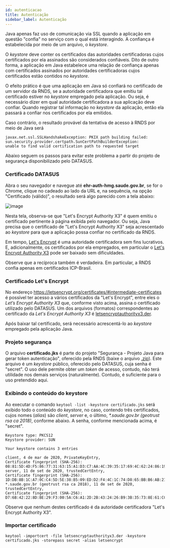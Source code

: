 ```yaml
---
id: autenticacao
title: Autenticação
sidebar_label: Autenticação
---
```


Java apenas faz uso de comunicação via SSL quando a aplicação em questão "confia"
no serviço com o qual está interagindo. A confiança é estabelecida por meio de um arquivo, o _keystore_.

O _keystore_ deve conter os certificados das autoridades certificadoras cujos certificados
por ela assinados são considerados confiáveis. Dito de outro forma,
a aplicação em Java estabelece uma relação de confiança apenas com certificados assinados por autoridades certificadoras
cujos certificados estão contidos no _keystore_.

O efeito prático é que uma aplicação em Java só confiará no
certificado de um servidor da RNDS, se a autoridade certificadora que emitiu tal certificado estiver no
_keystore_ empregado pela aplicação. Ou seja, é necessário dizer em qual autoridade certificadora a sua
aplicação deve confiar. Quando registrar tal informação no _keystore_ da aplicação, então ela
passará a confiar nos certificados por ela emitidos.

Caso contrário, o resultado provável da tentativa de acesso à RNDS por meio de Java será

```
javax.net.ssl.SSLHandshakeException: PKIX path building failed:
sun.security.provider.certpath.SunCertPathBuilderException:
unable to find valid certification path to requested target
```

Abaixo seguem os passos para evitar este problema a partir do projeto de segurança disponibilizado
pelo DATASUS.

### Certificado DATASUS

Abra o seu navegador e navegue até **ehr-auth-hmg.saude.gov.br**, se for o Chrome, clique no cadeado ao lado da URL e,
na sequência, na opção "Certificado (válido)", o resultado será algo parecido com a tela abaixo:

![image](https://user-images.githubusercontent.com/1735792/92937056-3cd65900-f421-11ea-8325-0a7cfa5794cd.png)

Nesta tela, observa-se que "Let's Encrypt Authority X3" é quem emitiu o certificado pertinente à página
exibida pelo navegador. Ou seja, Java precisa que o certificado de "Let's Encrypt Authority X3" seja
acrescentado ao _keystore_ para que a aplicação possa confiar no certificado da RNDS.

Em tempo,
[Let's Encrypt](https://letsencrypt.org/) é uma autoridade certificadora sem fins lucrativos.
E, adicionalmente, os certificados por ela empregados, em particular o
[Let's Encrypt Authority X3](https://letsencrypt.org/certificates/#intermediate-certificates)
pode ser baixado sem dificuldades.

Observe que a recíproca também é verdadeira. Em particular, a RNDS confia apenas em certificados
ICP-Brasil.

### Certificado Let's Encrypt

No endereço https://letsencrypt.org/certificates/#intermediate-certificates é possível ter acesso a vários certificados da "Let's Encrypt", entre eles o
_Let’s Encrypt Authority X3_ que, conforme visto acima, assina o certificado
utilizado pelo DATASUS. Um dos arquivos (formatos) correspondentes ao certificado da _Let's Encrypt Authority X3_ é [letsencryptauthorityx3.der](https://letsencrypt.org/certs/letsencryptauthorityx3.der).

Após baixar tal certificado, será necessário acrescentá-lo ao
_keystore_ empregado pela aplicação Java.

### Projeto segurança

O arquivo **certificado.jks** é parte do projeto "Segurança - Projeto Java para gerar token autenticação", oferecido pela RNDS (baixe o arquivo [.zip](http://mobileapps.saude.gov.br/portal-servicos/files/f3bd659c8c8ae3ee966e575fde27eb58/53c86213276e091be7128abc031f5d38_8ymqlifr9.zip)).
Este arquivo é um _keystore_ público, oferecido pelo DATASUS, cuja senha é "secret". O uso dele permite obter um _token_ de acesso, contudo, não
terá utilidade nos demais serviços (naturalmente). Contudo, é suficiente
para o uso pretendido aqui.

### Exibindo o conteúdo do keystore

Ao executar o comando `keytool -list -keystore certificado.jks` será exibido todo o conteúdo do _keystore_, no caso, contendo
três certificados, cujos nomes (_alias_) são _client_, _server_ e, o último, _\*.saude.gov.br (geotrust rsa ca 2018)_, conforme abaixo. A senha, conforme mencionada acima, é "secret".

```shell
Keystore type: PKCS12
Keystore provider: SUN

Your keystore contains 3 entries

client, 4 de mar de 2020, PrivateKeyEntry,
Certificate fingerprint (SHA-256): 08:81:5D:4D:F5:86:77:31:63:15:A1:D3:C7:AA:4C:39:35:17:69:4C:62:24:86:19:33:88:0F:42:8D:04:D7:BA
server, 11 de set de 2020, trustedCertEntry,
Certificate fingerprint (SHA-256): 1D:DB:8B:1C:A7:0C:C4:5D:5E:38:B5:09:ED:D2:F4:4C:1C:74:D8:65:BB:B6:AB:21:2D:AF:F1:58:08:74:99:CD
*.saude.gov.br (geotrust rsa ca 2018), 11 de set de 2020, trustedCertEntry,
Certificate fingerprint (SHA-256): D7:6B:42:22:8D:BE:29:F3:00:5A:C6:A1:2D:2B:43:24:26:B9:3B:35:73:8E:61:CC:FD:31:8A:F7:1C:1E:F0:5C
```

Observe que nenhum destes certificado é da autoridade certificadora "Let's Encrypt Authority X3".

### Importar certificado

```shell
keytool -importcert -file letsencryptauthorityx3.der -keystore certificado.jks -storepass secret -alias letsencrypt
```
